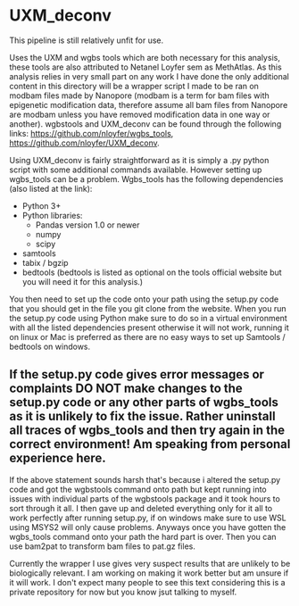 # UXM_deconv
This pipeline is still relatively unfit for use. 

Uses the UXM and wgbs tools which are both necessary for this analysis, these tools are also attributed to Netanel Loyfer sem as MethAtlas. As this analysis relies in very small part on any work I have done the only additional content in this directory
will be a wrapper script I made to be ran on modbam files made by Nanopore (modbam is a term for bam files with epigenetic modification data, therefore assume all bam files from Nanopore are modbam unless you have removed modification data in one way or another).
wgbstools and UXM_deconv can be found through the following links: https://github.com/nloyfer/wgbs_tools, https://github.com/nloyfer/UXM_deconv. 

Using UXM_deconv is fairly straightforward as it is simply a .py python script with some additional commands available. However setting up wgbs_tools can be a problem. 
Wgbs_tools has the following dependencies (also listed at the link): 
- Python 3+
- Python libraries:
    - Pandas version 1.0 or newer
    - numpy
    - scipy
 - samtools
 - tabix / bgzip
 - bedtools (bedtools is listed as optional on the tools official website but you will need it for this analysis.)

You then need to set up the code onto your path using the setup.py code that you should get in the file you git clone from the website.
When you run the setup.py code using Python make sure to do so in a virtual environment with all the listed dependencies present otherwise it will not work, running it on linux or Mac is preferred as there are no easy ways to set up Samtools / bedtools on windows. 

## If the setup.py code gives error messages or complaints DO NOT make changes to the setup.py code or any other parts of wgbs_tools as it is unlikely to fix the issue. Rather uninstall all traces of wgbs_tools and then try again in the correct environment! Am speaking from personal experience here.

If the above statement sounds harsh that's because i altered the setup.py code and got the wgbstools command onto path but kept running into issues with individual parts of the wgbstools package and it took hours to sort through it all. I then gave up and deleted everything only for it all to work perfectly after running setup.py, if on windows make sure to use WSL using MSYS2 will only cause problems.
Anyways once you have gotten the wgbs_tools command onto your path the hard part is over. Then you can use bam2pat to transform bam files to pat.gz files. 

Currently the wrapper I use gives very suspect results that are unlikely to be biologically relevant. I am working on making it work better but am unsure if it will work. I don't expect many people to see this text considering this is a private repository for now but you know jsut talking to myself.
